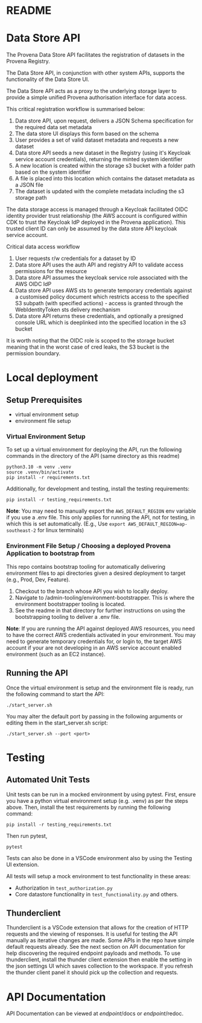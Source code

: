 # README

# Data Store API

The Provena Data Store API facilitates the registration of datasets in the Provena Registry. 

The Data Store API, in conjunction with other system APIs, supports the functionality of the Data Store UI. 

The Data Store API acts as a proxy to the underlying storage layer to provide a simple unified Provena authorisation interface for data access. 

This critical registration workflow is summarised below:

1. Data store API, upon request, delivers a JSON Schema specification for the required data set metadata
1. The data store UI displays this form based on the schema
1. User provides a set of valid dataset metadata and requests a new dataset
2. Data store API seeds a new dataset in the Registry (using it's Keycloak service account credentials), returning the minted system identifier
3. A new location is created within the storage s3 bucket with a folder path based on the system identifier
4. A file is placed into this location which contains the dataset metadata as a JSON file 
5. The dataset is updated with the complete metadata including the s3 storage path

The data storage access is managed through a Keycloak facilitated OIDC identity provider trust relationship (the AWS account is configured within CDK to trust the Keycloak IdP deployed in the Provena application). This trusted client ID can only be assumed by the data store API keycloak service account. 

Critical data access workflow

1. User requests r/w credentials for a dataset by ID
2. Data store API uses the auth API and registry API to validate access permissions for the resource
3. Data store API assumes the keycloak service role associated with the AWS OIDC IdP
4. Data store API uses AWS sts to generate temporary credentials against a customised policy document which restricts access to the specified S3 subpath (with specified actions) - access is granted through the WebIdentityToken sts delivery mechanism 
5. Data store API returns these credentials, and optionally a presigned console URL which is deeplinked into the specified location in the s3 bucket

It is worth noting that the OIDC role is scoped to the storage bucket meaning that in the worst case of cred leaks, the S3 bucket is the permission boundary.

# Local deployment

## Setup Prerequisites
- virtual environment setup
- environment file setup

### Virtual Environment Setup
To set up a virtual environment for deploying the API, run the following commands in the directory of the API (same directory as this readme)

```
python3.10 -m venv .venv
source .venv/bin/activate
pip install -r requirements.txt
```

Additionally, for development and testing, install the testing requirements:

```pip install -r testing_requirements.txt```

 **Note**: You may need to manually export the `AWS_DEFAULT_REGION` env variable if you use a .env file. This only applies for running the API, not for testing, in which this is set automatically. (E.g., Use `export AWS_DEFAULT_REGION=ap-southeast-2` for linux terminals)

### Environment File Setup / Choosing a deployed Provena Application to bootstrap from
This repo contains bootstrap tooling for automatically delivering environment files to api directories given a desired deployment to target (e.g., Prod, Dev, Feature).

1. Checkout to the branch whose API you wish to locally deploy.
2. Navigate to /admin-tooling/environment-bootstrapper. This is where the environment bootstrapper tooling is located.
3. See the readme in that directory for further instructions on using the bootstrapping tooling to deliver a .env file.

**Note**: If you are running the API against deployed AWS resources, you need to have the correct AWS credentials activated in your environment. You may need to generate temporary credentials for, or login to, the target AWS account if your are not developing in an AWS service account enabled environment (such as an EC2 instance).

## Running the API
Once the virtual environment is setup and the environment file is ready, run the following command to start the API:

```./start_server.sh```

You may alter the default port by passing in the following arguments or editing them in the start_server.sh script:

```./start_server.sh --port <port>```

# Testing
## Automated Unit Tests
Unit tests can be run in a mocked environment by using pytest. First, ensure you have a python virtual environment setup (e.g. .venv) as per the steps above. Then, install the test requirements by running the following command:

```pip install -r testing_requirements.txt```

Then run pytest,

```pytest```

Tests can also be done in a VSCode environment also by using the Testing UI extension.


All tests will setup a mock environment to test functionality in these areas:
- Authorization in `test_authorization.py`
- Core datastore functionality in  `test_functionality.py` and others.

## Thunderclient
Thunderclient is a VSCode extension that allows for the creation of HTTP requests and the viewing of responses. It is useful for testing the API manually as iterative changes are made. Some APIs in the repo have simple default requests already. See the next section on API documentation for help discovering the required endpoint payloads and methods. To use thunderclient, install the thunder client extension then enable the setting in the json settings UI which saves collection to the workspace. If you refresh the thunder client panel it should pick up the collection and requests.

# API Documentation
API Documentation can be viewed at *endpoint*/docs or *endpoint*/redoc.